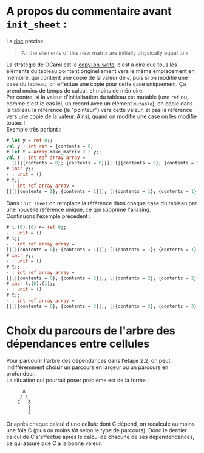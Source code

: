 # A propos du commentaire avant `init_sheet` :
La [doc](https://caml.inria.fr/pub/docs/manual-ocaml/libref/Array.html#VALmake_matrix) précise

> All the elements of this new matrix are initially physically equal to `e`

La stratégie de OCaml est le [copy-on-write](https://fr.wikipedia.org/wiki/Copy-on-write), c'est à dire que tous les éléments du tableau pointent originellement vers le même emplacement en mémoire, qui contient une copie de la valeur de `e`, puis si on modifie une case du tableau, on effectue une copie pour cette case uniquement. Ça prend moins de temps de calcul, et moins de mémoire.\
Par contre, si la valeur d'initialisation du tableau est mutable (une `ref` ou, comme c'est le cas ici, un record avec un élément `mutable`), on copie dans le tableau la référence (le "pointeur") vers cette valeur, et pas la référence vers une copie de la valeur. Ainsi, quand on modifie une case on les modifie toutes !\
Exemple très parlant :
```ocaml
# let y = ref 0;;
val y : int ref = {contents = 0}
# let t = Array.make_matrix 2 2 y;;
val t : int ref array array =
  [|[|{contents = 0}; {contents = 0}|]; [|{contents = 0}; {contents = 0}|]|]
# incr y;;
- : unit = ()
# t;;
- : int ref array array =
[|[|{contents = 1}; {contents = 1}|]; [|{contents = 1}; {contents = 1}|]|]
```

Dans `init_sheet` on remplace la référence dans chaque case du tableau par une nouvelle référence unique, ce qui supprime l'aliasing.\
Continuons l'exemple précédent :
```ocaml
# t.(0).(0) <- ref 0;;
- : unit = ()
# t;;
- : int ref array array =
[|[|{contents = 0}; {contents = 1}|]; [|{contents = 1}; {contents = 1}|]|]
# incr y;;
- : unit = ()
# t;;
- : int ref array array =
[|[|{contents = 0}; {contents = 2}|]; [|{contents = 2}; {contents = 2}|]|]
# incr t.(0).(1);;
- : unit = ()
# t;;
- : int ref array array =
[|[|{contents = 0}; {contents = 3}|]; [|{contents = 3}; {contents = 3}|]|]
```

# Choix du parcours de l'arbre des dépendances entre cellules
Pour parcourir l'arbre des dépendances dans l'étape 2.2, on peut indifféremment choisir un parcours en largeur ou un parcours en profondeur.\
La situation qui pourrait poser problème est de la forme :
```
      A
     / \
    C   B
        |
        C
```
Or après chaque calcul d'une cellule dont C dépend, on recalcule au moins une fois C (plus ou moins tôt selon le type de parcours). Donc le dernier calcul de C s'effectue après le calcul de chacune de ses dépendendances, ce qui assure que C a la bonne valeur.
